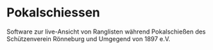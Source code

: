 # Pokalschiessen
Software zur live-Ansicht von Ranglisten während Pokalschießen des Schützenverein Rönneburg und Umgegend von 1897 e.V.

